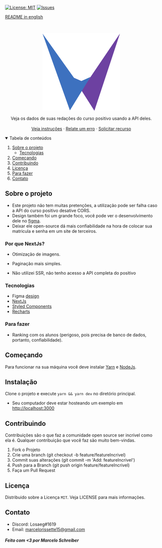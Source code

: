 [![License: MIT](https://img.shields.io/badge/License-MIT-yellow.svg)](https://opensource.org/licenses/MIT)
[![Issues](https://img.shields.io/badge/Issues-0-red.svg)](https://github.com/marcelo-schreiber/WeGool/issues)

[README in english](README.en.md)

<br />
<p align="center">
  <a href="https://wegool.vercel.app/" target="_blank" rel="noreferrer">
    <img src="https://github.com/marcelo-schreiber/WeGool/blob/master/public/logo.svg" alt="Logo">
  </a>

  <p align="center">
    Veja os dados de suas redações do curso positivo usando a API deles.
    <br />
    <br />
    <a href="#começando">Veja instruções</a>
    ·
    <a href="https://github.com/marcelo-schreiber/WeGool/issues">Relate um erro</a>
    ·
    <a href="https://github.com/marcelo-schreiber/WeGool/issues">Solicitar recurso</a>
  </p>
</p>

<details open="open">
  <summary>Tabela de conteúdos</summary>
  <ol>
    <li>
      <a href="#sobre-o-projeto">Sobre o projeto</a>
      <ul>
        <li><a href="#tecnologias">Tecnologias</a></li>
      </ul>
    </li>
    <li>
      <a href="#começando">Começando</a>
    </li>
    <li><a href="#contribuindo">Contribuindo</a></li>
    <li><a href="#licença">Licença</a></li>
    <li><a href="#para-fazer">Para fazer</a></li>
    <li><a href="#contato">Contato</a></li>
  </ol>
</details>

<!-- ABOUT THE PROJECT -->

## Sobre o projeto

- Este projeto não tem muitas pretenções, a utilização pode ser falha caso a API do curso positivo desative CORS.
- Design também foi um grande foco, você pode ver o desenvolvimento dele no [figma](https://www.figma.com/file/WivHEpvI8ViAkNWflt3ncv/Wegool).
- Deixar ele open-source dá mais confiabilidade na hora de colocar sua matricula e senha em um site de terceiros.

### Por que NextJs?

- Otimização de imagens.

- Paginação mais simples.

- Não utilizei SSR, não tenho acesso a API completa do positivo

<!-- BUILT WITH -->

### Tecnologias

- Figma [design](https://www.figma.com/file/WivHEpvI8ViAkNWflt3ncv/Wegool)
- [NextJs](https://nextjs.org/)
- [Styled Components](https://styled-components.com/)
- [Recharts](https://recharts.org/en-US/)

<!-- NEW FEATURES -->

### Para fazer

- Ranking com os alunos (perigoso, pois precisa de banco de dados, portanto, confiabilidade).

<!-- GETTING STARTED -->

## Começando

Para funcionar na sua máquina você deve instalar <a href="https://yarnpkg.com/" target="_blank" rel="noreferrer">Yarn</a> e <a href="https://nodejs.org" target="_blank" rel="noreferrer">NodeJs</a>.

## Instalação

Clone o projeto e execute `yarn && yarn dev` no diretório principal.

- Seu computador deve estar hosteando um exemplo em <a href="http://localhost:3000">http://localhost:3000</a>

## Contribuindo

Contribuições são o que faz a comunidade open source ser incrível como ela é. Qualquer contribuição que você faz são muito bem-vindas.

1. Fork o Projeto
2. Crie uma branch (git checkout -b feature/featureIncrivel)
3. Commit suas alterações (git commit -m 'Add: featureIncrivel')
4. Push para a Branch (git push origin feature/featureIncrivel)
5. Faça um Pull Request

## Licença

Distribuido sobre a Licença `MIT`. Veja LICENSE para mais informações.

## Contato

- Discord: Losaeg#1619
- Email: marcelorissette15@gmail.com

##### Feito com <3 por Marcelo Schreiber
